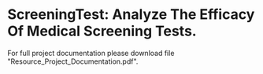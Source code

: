 # ScreeningTest: Analyze The Efficacy Of Medical Screening Tests.

For full project documentation please download file "Resource_Project_Documentation.pdf".   


